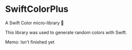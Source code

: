 # SwiftColorPlus
A Swift Color micro-library :cherries:


  This library was used to generate random colors with Swift.
  
  Memo: Isn't finished yet
